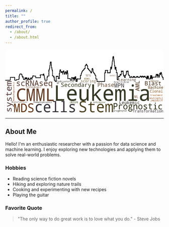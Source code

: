 ```yaml
---
permalink: /
title: ""
author_profile: true
redirect_from: 
  - /about/
  - /about.html
---
```


<div style="text-align: center;">
  <img src="https://raw.githubusercontent.com/EspressoKris/Portfolio/master/scripts/wordcloud.png" alt="Wordcloud" style="width: 650px; height: 200px;">
</div>

---

## About Me

Hello! I'm an enthusiastic researcher with a passion for data science and machine learning. I enjoy exploring new technologies and applying them to solve real-world problems.

### Hobbies

- Reading science fiction novels
- Hiking and exploring nature trails
- Cooking and experimenting with new recipes
- Playing the guitar

### Favorite Quote

> "The only way to do great work is to love what you do." - Steve Jobs
